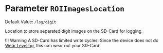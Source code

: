 # Parameter `ROIImagesLocation`
Default Value: `/log/digit`

Location to store separated digit images on the SD-Card for logging.

!!! Warning
    A SD-Card has limited write cycles. Since the device does not do [Wear Leveling](https://en.wikipedia.org/wiki/Wear_leveling), this can wear out your SD-Card!

